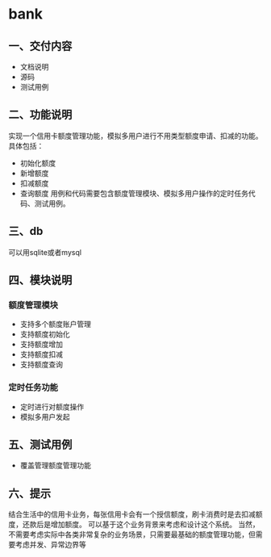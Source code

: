 # bank
## 一、交付内容
- 文档说明
- 源码
- 测试用例
## 二、功能说明
实现一个信用卡额度管理功能，模拟多用户进行不用类型额度申请、扣减的功能。
具体包括：
- 初始化额度
- 新增额度
- 扣减额度
- 查询额度
用例和代码需要包含额度管理模块、模拟多用户操作的定时任务代码、测试用例。
## 三、db
可以用sqlite或者mysql
## 四、模块说明
### 额度管理模块
- 支持多个额度账户管理
- 支持额度初始化
- 支持额度增加
- 支持额度扣减
- 支持额度查询
### 定时任务功能
- 定时进行对额度操作
- 模拟多用户发起
## 五、测试用例
- 覆盖管理额度管理功能
## 六、提示
结合生活中的信用卡业务，每张信用卡会有一个授信额度，刷卡消费时是去扣减额度，还款后是增加额度。
可以基于这个业务背景来考虑和设计这个系统。
当然，不需要考虑实际中各类非常复杂的业务场景，只需要最基础的额度管理功能，但需要考虑并发、异常边界等
